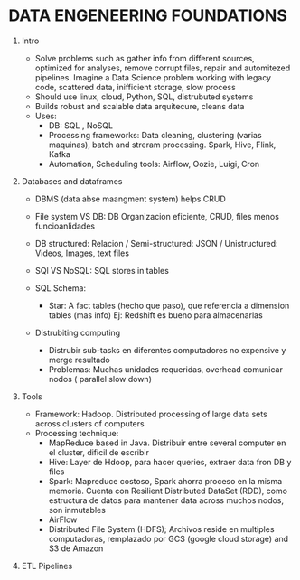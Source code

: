 # DATA ENGENEERING FOUNDATIONS


1. Intro
    - Solve problems such as gather info from different sources, optimized for analyses, remove corrupt files, repair and automitezed pipelines. Imagine a Data Science problem working with legacy code, scattered data, inifficient storage, slow process
    - Should use linux, cloud, Python, SQL, distrubuted systems
    - Builds robust and scalable data arquitecure, cleans data
    - Uses:
        - DB: SQL , NoSQL
        - Processing frameworks: Data cleaning, clustering (varias maquinas), batch and streram processing. Spark, Hive, Flink, Kafka
        - Automation, Scheduling tools: Airflow, Oozie, Luigi, Cron

2. Databases and dataframes
    - DBMS (data abse maangment system) helps CRUD
    - File system VS DB: DB Organizacion eficiente, CRUD, files menos funcioanlidades
    - DB structured: Relacion / Semi-structured: JSON / Unistructured: Videos, Images, text files
    - SQl VS NoSQL: SQL stores in tables
    - SQL Schema:
        - Star: A fact tables (hecho que paso), que referencia a dimension tables (mas info)  Ej: Redshift es bueno para almacenarlas
    
    - Distrubiting computing
        - Distrubir sub-tasks en diferentes computadores no expensive y merge resultado
        - Problemas: Muchas unidades requeridas, overhead comunicar nodos ( parallel slow down)

3. Tools
    - Framework: Hadoop. Distributed processing of large data sets across clusters of computers
    - Processing technique: 
        - MapReduce based in Java. Distribuir entre several computer en el cluster, dificil de escribir
        - Hive: Layer de Hdoop, para hacer queries, extraer data fron DB y files
        - Spark: Mapreduce costoso, Spark ahorra proceso  en la misma memoria. Cuenta con Resilient Distributed DataSet (RDD), como estructura de datos para mantener data across muchos nodos, son inmutables
        - AirFlow
        - Distributed File System (HDFS); Archivos reside en multiples computadoras, remplazado por GCS (google cloud storage) and S3 de Amazon

4. ETL Pipelines



